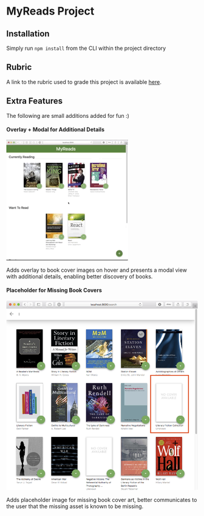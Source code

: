 # MyReads Project

## Installation

Simply run `npm install` from the CLI within the project directory

## Rubric
A link to the rubric used to grade this project is available [here](https://review.udacity.com/#!/rubrics/918/view).

## Extra Features
The following are small additions added for fun :)

#### Overlay + Modal for Additional Details
![Overlay + Modal](docs/overlay+modal.gif)

Adds overlay to book cover images on hover and presents a modal view with additional details, enabling better discovery of books.

#### Placeholder for Missing Book Covers
![Missing Thumbnail Placeholder](docs/missing_thumbnail.png)

Adds placeholder image for missing book cover art, better communicates to the user that the missing asset is known to be missing.
